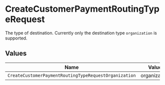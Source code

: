 # CreateCustomerPaymentRoutingTypeRequest

The type of destination. Currently only the destination type `organization` is supported.


## Values

| Name                                                  | Value                                                 |
| ----------------------------------------------------- | ----------------------------------------------------- |
| `CreateCustomerPaymentRoutingTypeRequestOrganization` | organization                                          |